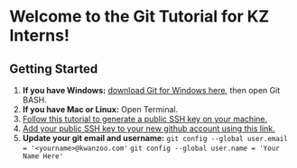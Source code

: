 # Welcome to the Git Tutorial for KZ Interns!

## Getting Started
1. **If you have Windows:** [download Git for Windows here](https://gitforwindows.org/), then open Git BASH.
2. **If you have Mac or Linux:** Open Terminal.
3. [Follow this tutorial to generate a public SSH key on your machine.](https://git-scm.com/book/en/v2/Git-on-the-Server-Generating-Your-SSH-Public-Key)
4. [Add your public SSH key to your new github account using this link.](https://github.com/settings/keys)
5. **Update your git email and username:**
`git config --global user.email = '<yourname>@kwanzoo.com'`
`git config --global user.name = 'Your Name Here'`
